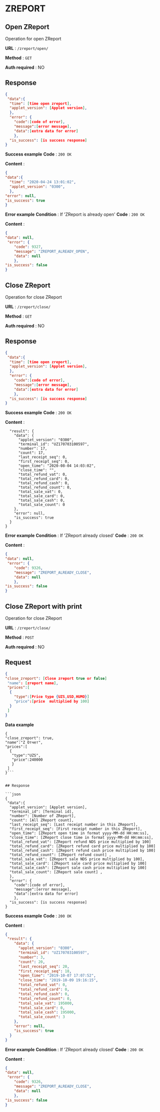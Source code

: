 # ZREPORT

## Open ZReport
Operation for open ZReport

**URL** : `/zreport/open/`

**Method** : `GET`

**Auth required** : NO

## Response

```json
{
 "data":{
  "time": [time open zreport], 
  "applet_version": [Applet version],
  },
  "error": {
    "code":[code of error],
    "message":[error message],
    "data":[extra data for error]
    },
  "is_success": [is success response] 
}
```

**Success example**
**Code** : `200 OK`

**Content** :
```json
{
"data":{
  "time": "2020-04-24 13:01:02", 
  "applet_version": "0300",
  },
"error": null,
"is_success": true 
}
```
**Error example**
**Condition** : If 'ZReport is already open'
**Code** : `200 OK`

**Content** :
```json
{
"data": null,
 "error": {
    "code": 9327,
    "message": "ZREPORT_ALREADY_OPEN",
    "data": null
    },
"is_success": false 
}
```
## Close ZReport
Operation for close ZReport

**URL** : `/zreport/close/`

**Method** : `GET`

**Auth required** : NO

## Response

```json
{
 "data":{
  "time": [time open zreport], 
  "applet_version": [Applet version],
  },
  "error": {
    "code":[code of error],
    "message":[error message],
    "data":[extra data for error]
    },
  "is_success": [is success response] 
}
```

**Success example**
**Code** : `200 OK`

**Content** :
```{
  "result": {
    "data": {
      "applet_version": "0300",
      "terminal_id": "UZ170703100597",
      "number": 17,
      "count": 17,
      "last_receipt_seq": 0,
      "first_receipt_seq": 0,
      "open_time": "2020-08-04 14:03:02",
      "close_time": "",
      "total_refund_vat": 0,
      "total_refund_card": 0,
      "total_refund_cash": 0,
      "total_refund_count": 0,
      "total_sale_vat": 0,
      "total_sale_card": 0,
      "total_sale_cash": 0,
      "total_sale_count": 0
    },
    "error": null,
    "is_success": true
  }
}
```
**Error example**
**Condition** : If 'ZReport already closed'
**Code** : `200 OK`

**Content** :
```json
{
"data": null,
 "error": {
    "code": 9326,
    "message": "ZREPORT_ALREADY_CLOSE",
    "data": null
    },
"is_success": false 
}
```

## Close ZReport with print
Operation for close ZReport

**URL** : `/zreport/close/`

**Method** : `POST`

**Auth required** : NO

## Request
```json
{
"close_zreport": [Close zreport true or false]
 "name": [zreport name], 
 "prices":[
  {
    "type":[Price type {UZS,USD,HUMO}]
    "price":[price  multiplied by 100]
  }
 ]
}
```
**Data example**

```
{
"close_zreport": true,
"name":"Z Отчет",
"prices":[
  {
   "type":"UZS",
   "price":240000
   }
 ]
}```


## Response

```json
{
 "data":{ 
  "applet_version": [Applet version],
  "terminal_id": [Terminal id],
  "number": [Number of ZReport],
  "count": [All ZReport count],
  "last_receipt_seq": [Last receipt number in this ZReport],
  "first_receipt_seq": [First receipt number in this ZReport],
  "open_time": [ZReport open time in format yyyy-MM-dd HH:mm:ss],
  "close_time": [ZReport close time in format yyyy-MM-dd HH:mm:ss],
  "total_refund_vat": [ZReport refund NDS price multiplied by 100]
  "total_refund_card": [ZReport refund card price multiplied by 100]
  "total_refund_cash": [ZReport refund cash price multiplied by 100]
  "total_refund_count": [ZReport refund count] ,
  "total_sale_vat": [ZReport sale NDS price multiplied by 100],
  "total_sale_card": [ZReport sale card price multiplied by 100]
  "total_sale_cash": [ZReport sale cash price multiplied by 100]
  "total_sale_count": [ZReport sale count] ,
  },
  "error": {
    "code":[code of error],
    "message":[error message],
    "data":[extra data for error]
    },
  "is_success": [is success response] 
}
```

**Success example**
**Code** : `200 OK`

**Content** :
```json
{
 "result": {
    "data": {
      "applet_version": "0300",
      "terminal_id": "UZ170703100597",
      "number": 3,
      "count": 20,
      "last_receipt_seq": 20,
      "first_receipt_seq": 18,
      "open_time": "2019-10-07 17:07:52",
      "close_time": "2019-10-09 19:16:15",
      "total_refund_vat": 0,
      "total_refund_card": 0,
      "total_refund_cash": 0,
      "total_refund_count": 0,
      "total_sale_vat": 195000,
      "total_sale_card": 0,
      "total_sale_cash": 195000,
      "total_sale_count": 3
    },
    "error": null,
    "is_success": true
  }
}
```
**Error example**
**Condition** : If 'ZReport already closed'
**Code** : `200 OK`

**Content** :
```json
{
"data": null,
 "error": {
    "code": 9326,
    "message": "ZREPORT_ALREADY_CLOSE",
    "data": null
    },
"is_success": false 
}
```
